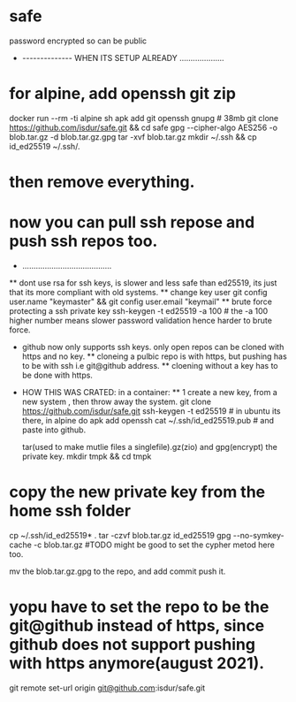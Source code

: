 # safe
password encrypted so can be public


* -------------- WHEN ITS SETUP ALREADY ....................
# for alpine, add openssh git zip
docker run --rm -ti alpine sh
apk add git openssh gnupg # 38mb
git clone https://github.com/isdur/safe.git && cd safe
gpg --cipher-algo AES256 -o blob.tar.gz -d blob.tar.gz.gpg
tar -xvf blob.tar.gz
mkdir ~/.ssh && cp id_ed25519 ~/.ssh/.

# then remove everything.
# now you can pull ssh repose and push ssh repos too.
* ........................................

** dont use rsa for ssh keys, is slower and less safe than ed25519, its just that its more compliant with old systems.
** change key user git config user.name "keymaster" && git config user.email "keymail"
** brute force protecting a ssh private key ssh-keygen -t ed25519 -a 100        # the -a 100 higher number means slower password validation hence harder to brute force.
* github now only supports ssh keys. only open repos can be cloned with https and no key.
** cloneing a pulbic repo is with https, but pushing has to be with ssh i.e git@github address.
** cloening without a key has to be done with https.

* HOW THIS WAS CRATED: in a container:
** 1 create a new key, from a new system , then throw away the system.
  git clone https://github.com/isdur/safe.git
  ssh-keygen -t ed25519 # in ubuntu its there, in alpine do apk add openssh
  cat ~/.ssh/id_ed25519.pub # and paste into github.
  
  tar(used to make mutlie files a singlefile).gz(zio) and gpg(encrypt) the private key.
mkdir tmpk && cd tmpk
# copy the new private key from the home ssh folder
cp ~/.ssh/id_ed25519* .
tar -czvf blob.tar.gz id_ed25519
gpg --no-symkey-cache -c blob.tar.gz #TODO might be good to set the cypher metod here too.

mv the blob.tar.gz.gpg to the repo, and add commit push it.

# yopu have to set the repo to be the git@github instead of https, since github does not support pushing with https anymore(august 2021).
git remote set-url origin git@github.com:isdur/safe.git


